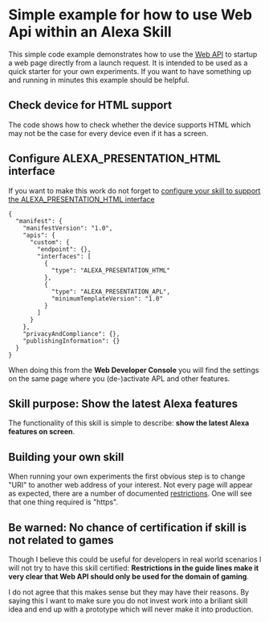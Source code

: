 # Simple example for how to use Web Api within an Alexa Skill

This simple code example demonstrates how to use the [Web API](https://developer.amazon.com/en-US/docs/alexa/web-api-for-games/understand-alexa-web-api-for-games.html) to startup a web page directly from a launch request. It is intended to be used as a quick starter for your own experiments. If you want to have something up and running in minutes this example should be helpful. 

## Check device for HTML support

The code shows how to check whether the device supports HTML which may not be the case for every device even if it has a screen.

## Configure ALEXA_PRESENTATION_HTML interface

If you want to make this work do not forget to [configure your skill to support the ALEXA_PRESENTATION_HTML interface](https://developer.amazon.com/en-US/docs/alexa/web-api-for-games/alexa-presentation-html-interface.html)

    {
      "manifest": {
        "manifestVersion": "1.0",
        "apis": {
          "custom": {
            "endpoint": {},
            "interfaces": [
              {
                "type": "ALEXA_PRESENTATION_HTML"
              },
              {
                "type": "ALEXA_PRESENTATION_APL",
                "minimumTemplateVersion": "1.0"
              }		  
            ]
          }
        },
        "privacyAndCompliance": {},
        "publishingInformation": {}
      }
    }

When doing this from the **Web Developer Console** you will find the settings on the same page where you (de-)activate APL and other features.

## Skill purpose: Show the latest Alexa features

The functionality of this skill is simple to describe: **show the latest Alexa features on screen**. 

## Building your own skill

When running your own experiments the first obvious step is to change "URI" to another web address of your interest. Not every page will appear as expected, there are a number of documented [restrictions](https://developer.amazon.com/en-US/docs/alexa/web-api-for-games/alexa-presentation-html-interface.html#restrictions-of-the-html-environment). One will see that one thing required is "https".

## Be warned: No chance of certification if skill is not related to games

Though I believe this could be useful for developers in real world scenarios I will not try to have this skill certified: **Restrictions in the guide lines make it very clear that Web API should only be used for the domain of gaming**. 

I do not agree that this makes sense but they may have their reasons. By saying this I want to make sure you do not invest work into a briliant skill idea and end up with a prototype which will never make it into production.
